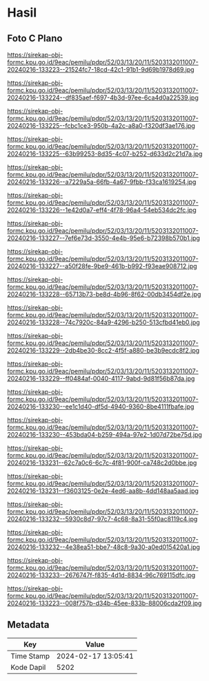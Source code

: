# Hasil

## Foto C Plano

https://sirekap-obj-formc.kpu.go.id/9eac/pemilu/pdpr/52/03/13/20/11/5203132011007-20240216-133223--21524fc7-18cd-42c1-91b1-9d69b1978d69.jpg

https://sirekap-obj-formc.kpu.go.id/9eac/pemilu/pdpr/52/03/13/20/11/5203132011007-20240216-133224--df835aef-f697-4b3d-97ee-6ca4d0a22539.jpg

https://sirekap-obj-formc.kpu.go.id/9eac/pemilu/pdpr/52/03/13/20/11/5203132011007-20240216-133225--fcbc1ce3-950b-4a2c-a8a0-f320df3ae176.jpg

https://sirekap-obj-formc.kpu.go.id/9eac/pemilu/pdpr/52/03/13/20/11/5203132011007-20240216-133225--63b99253-8d35-4c07-b252-d633d2c21d7a.jpg

https://sirekap-obj-formc.kpu.go.id/9eac/pemilu/pdpr/52/03/13/20/11/5203132011007-20240216-133226--a7229a5a-66fb-4a67-9fbb-f33ca1619254.jpg

https://sirekap-obj-formc.kpu.go.id/9eac/pemilu/pdpr/52/03/13/20/11/5203132011007-20240216-133226--1e42d0a7-eff4-4f78-96a4-54eb534dc2fc.jpg

https://sirekap-obj-formc.kpu.go.id/9eac/pemilu/pdpr/52/03/13/20/11/5203132011007-20240216-133227--7ef6e73d-3550-4e4b-95e6-b72398b570b1.jpg

https://sirekap-obj-formc.kpu.go.id/9eac/pemilu/pdpr/52/03/13/20/11/5203132011007-20240216-133227--a50f28fe-9be9-461b-b992-f93eae908712.jpg

https://sirekap-obj-formc.kpu.go.id/9eac/pemilu/pdpr/52/03/13/20/11/5203132011007-20240216-133228--65713b73-be8d-4b96-8f62-00db3454df2e.jpg

https://sirekap-obj-formc.kpu.go.id/9eac/pemilu/pdpr/52/03/13/20/11/5203132011007-20240216-133228--74c7920c-84a9-4296-b250-513cfbd41eb0.jpg

https://sirekap-obj-formc.kpu.go.id/9eac/pemilu/pdpr/52/03/13/20/11/5203132011007-20240216-133229--2db4be30-8cc2-4f5f-a880-be3b9ecdc8f2.jpg

https://sirekap-obj-formc.kpu.go.id/9eac/pemilu/pdpr/52/03/13/20/11/5203132011007-20240216-133229--ff0484af-0040-4117-9abd-9d81f56b87da.jpg

https://sirekap-obj-formc.kpu.go.id/9eac/pemilu/pdpr/52/03/13/20/11/5203132011007-20240216-133230--ee1c1d40-df5d-4940-9360-8be4111fbafe.jpg

https://sirekap-obj-formc.kpu.go.id/9eac/pemilu/pdpr/52/03/13/20/11/5203132011007-20240216-133230--453bda04-b259-494a-97e2-1d07d72be75d.jpg

https://sirekap-obj-formc.kpu.go.id/9eac/pemilu/pdpr/52/03/13/20/11/5203132011007-20240216-133231--62c7a0c6-6c7c-4f81-900f-ca748c2d0bbe.jpg

https://sirekap-obj-formc.kpu.go.id/9eac/pemilu/pdpr/52/03/13/20/11/5203132011007-20240216-133231--f3603125-0e2e-4ed6-aa8b-4dd148aa5aad.jpg

https://sirekap-obj-formc.kpu.go.id/9eac/pemilu/pdpr/52/03/13/20/11/5203132011007-20240216-133232--5930c8d7-97c7-4c68-8a31-55f0ac8119c4.jpg

https://sirekap-obj-formc.kpu.go.id/9eac/pemilu/pdpr/52/03/13/20/11/5203132011007-20240216-133232--4e38ea51-bbe7-48c8-9a30-a0ed015420a1.jpg

https://sirekap-obj-formc.kpu.go.id/9eac/pemilu/pdpr/52/03/13/20/11/5203132011007-20240216-133233--2676747f-f835-4d1d-8834-96c769115dfc.jpg

https://sirekap-obj-formc.kpu.go.id/9eac/pemilu/pdpr/52/03/13/20/11/5203132011007-20240216-133223--008f757b-d34b-45ee-833b-88006cda2f09.jpg


## Metadata

| Key        | Value               |
| ---------- | ------------------- |
| Time Stamp | 2024-02-17 13:05:41 |
| Kode Dapil | 5202                |



